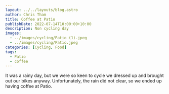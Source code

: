 ```yaml
---
layout: ../../layouts/blog.astro
author: Chris Tham
title: Coffee at Patio
publishDate: 2022-07-14T10:00:00+10:00
description: Non cycling day
images:
  - ../images/cycling/Patio (1).jpeg
  - ../images/cycling/Patio.jpeg
categories: [Cycling, Food]
tags:
  - Patio
  - coffee
---
```


It was a rainy day, but we were so keen to cycle we dressed up and brought
out our bikes anyway. Unfortunately, the rain did not clear, so we ended
up having coffee at Patio.
